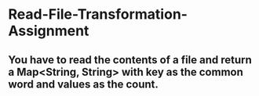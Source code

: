 # Read-File-Transformation-Assignment
## You have to read the contents of a file and return a Map<String, String> with key as the common word and values as the count.
